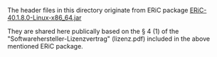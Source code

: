 The header files in this directory originate from ERiC package [ERiC-40.1.8.0-Linux-x86_64.jar](https://download.elster.de/download/eric/eric_40/ERiC-40.1.8.0-Linux-x86_64.jar)

They are shared here publically based on the § 4 (1) of the "Softwarehersteller-Lizenzvertrag" (lizenz.pdf) included in the above mentioned ERiC package.
